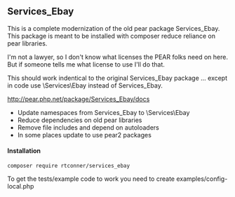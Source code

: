 ## Services_Ebay

This is a complete modernization of the old pear package Services_Ebay. This package is meant to be installed with composer reduce reliance on pear libraries.

I'm not a lawyer, so I don't know what licenses the PEAR folks need on here. But if someone tells me what license to use I'll do that.

This should work indentical to the original Services_Ebay package ... except in code use \Services\Ebay instead of Services_Ebay.

http://pear.php.net/package/Services_Ebay/docs

 - Update namespaces from Services_Ebay to \Services\Ebay
 - Reduce dependencies on old pear libraries
 - Remove file includes and depend on  autoloaders
 - In some places update to use pear2 packages
 
#### Installation

    composer require rtconner/services_ebay
    
To get the tests/example code to work you need to create examples/config-local.php